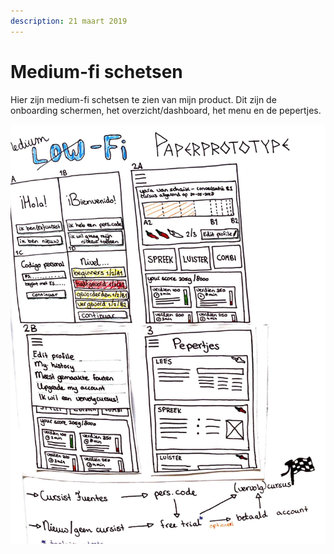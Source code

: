 ```yaml
---
description: 21 maart 2019
---
```


# Medium-fi schetsen

Hier zijn medium-fi schetsen te zien van mijn product. Dit zijn de onboarding schermen, het overzicht/dashboard, het menu en de pepertjes.

![](../../../.gitbook/assets/scan-8-may-2019-2-4-1.jpg)

